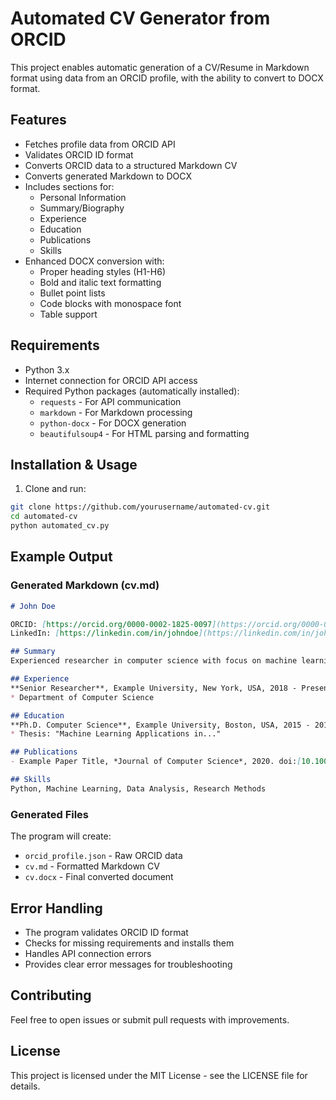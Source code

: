 # Automated CV Generator from ORCID

This project enables automatic generation of a CV/Resume in Markdown format using data from an ORCID profile, with the ability to convert to DOCX format.

## Features

- Fetches profile data from ORCID API
- Validates ORCID ID format
- Converts ORCID data to a structured Markdown CV
- Converts generated Markdown to DOCX
- Includes sections for:
  - Personal Information
  - Summary/Biography
  - Experience
  - Education
  - Publications
  - Skills
- Enhanced DOCX conversion with:
  - Proper heading styles (H1-H6)
  - Bold and italic text formatting
  - Bullet point lists
  - Code blocks with monospace font
  - Table support

## Requirements

- Python 3.x
- Internet connection for ORCID API access
- Required Python packages (automatically installed):
  - `requests` - For API communication
  - `markdown` - For Markdown processing
  - `python-docx` - For DOCX generation
  - `beautifulsoup4` - For HTML parsing and formatting

## Installation & Usage

1. Clone and run:
```bash
git clone https://github.com/yourusername/automated-cv.git
cd automated-cv
python automated_cv.py
```

## Example Output

### Generated Markdown (cv.md)
```markdown
# John Doe

ORCID: [https://orcid.org/0000-0002-1825-0097](https://orcid.org/0000-0002-1825-0097)
LinkedIn: [https://linkedin.com/in/johndoe](https://linkedin.com/in/johndoe)

## Summary
Experienced researcher in computer science with focus on machine learning...

## Experience
**Senior Researcher**, Example University, New York, USA, 2018 - Present
* Department of Computer Science

## Education
**Ph.D. Computer Science**, Example University, Boston, USA, 2015 - 2018
* Thesis: "Machine Learning Applications in..."

## Publications
- Example Paper Title, *Journal of Computer Science*, 2020. doi:[10.1000/example](https://doi.org/10.1000/example)

## Skills
Python, Machine Learning, Data Analysis, Research Methods
```

### Generated Files
The program will create:
- `orcid_profile.json` - Raw ORCID data
- `cv.md` - Formatted Markdown CV
- `cv.docx` - Final converted document

## Error Handling

- The program validates ORCID ID format
- Checks for missing requirements and installs them
- Handles API connection errors
- Provides clear error messages for troubleshooting

## Contributing

Feel free to open issues or submit pull requests with improvements.

## License

This project is licensed under the MIT License - see the LICENSE file for details.
